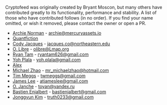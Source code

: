 Cryptofeed was originally created by Bryant Moscon, but many others have contributed greatly to its functionality, performance and stability. A list of those who have contributed follows (in no order). If you find your name omitted, or wish it removed, please contact the owner or open a PR.


* [Archie Norman](https://github.com/archienorman11) - <archie@mercuryassets.io>
* [Quantfiction](https://github.com/quantfiction)
* [Cody Jacques](https://github.com/PandaXcentric) - <jacques.co@northeastern.edu>
* [O. Libre](https://github.com/olibre) - <olibre@Lmap.org>
* [Ryan Tam](https://github.com/ryantam626) - <ryantam626@gmail.com>
* [Yoh Plala](https://github.com/yohplala) - <yoh.plala@gmail.com>
* [Alex](https://github.com/globophobe)
* [Michael Zhao](https://github.com/dynamikey) - <mr_michaelzhao@hotmail.com>
* [Tim Meggs](https://github.com/twmeggs) - <twmeggs@gmail.com>
* [James Lee](https://github.com/jinusean) - <atjameslee@gmail.com>
* [O. Janche](https://github.com/toyan) - <toyan@yandex.ru>
* [Bastien Enjalbert](https://github.com/bastienjalbert) - <bastienjalbert@gmail.com>
* [Jonggyun Kim](https://github.com/gyunt) - <truth0233@gmail.com>

